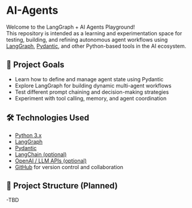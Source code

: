 # AI-Agents

Welcome to the LangGraph + AI Agents Playground!  
This repository is intended as a learning and experimentation space for testing, building, and refining autonomous agent workflows using [LangGraph](https://github.com/langchain-ai/langgraph), [Pydantic](https://docs.pydantic.dev/), and other Python-based tools in the AI ecosystem.

## 🚀 Project Goals

- Learn how to define and manage agent state using Pydantic
- Explore LangGraph for building dynamic multi-agent workflows
- Test different prompt chaining and decision-making strategies
- Experiment with tool calling, memory, and agent coordination

## 🛠️ Technologies Used

- [Python 3.x](https://www.python.org/)
- [LangGraph](https://github.com/langchain-ai/langgraph)
- [Pydantic](https://docs.pydantic.dev/)
- [LangChain (optional)](https://github.com/langchain-ai/langchain)
- [OpenAI / LLM APIs (optional)](https://platform.openai.com/)
- [GitHub](https://github.com/) for version control and collaboration

## 🧱 Project Structure (Planned)
-TBD
